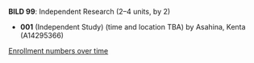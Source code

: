 **BILD 99**: Independent Research (2–4 units, by 2)

- **001** (Independent Study) (time and location TBA) by Asahina, Kenta (A14295366)

[Enrollment numbers over time](./BILD99.tsv)

